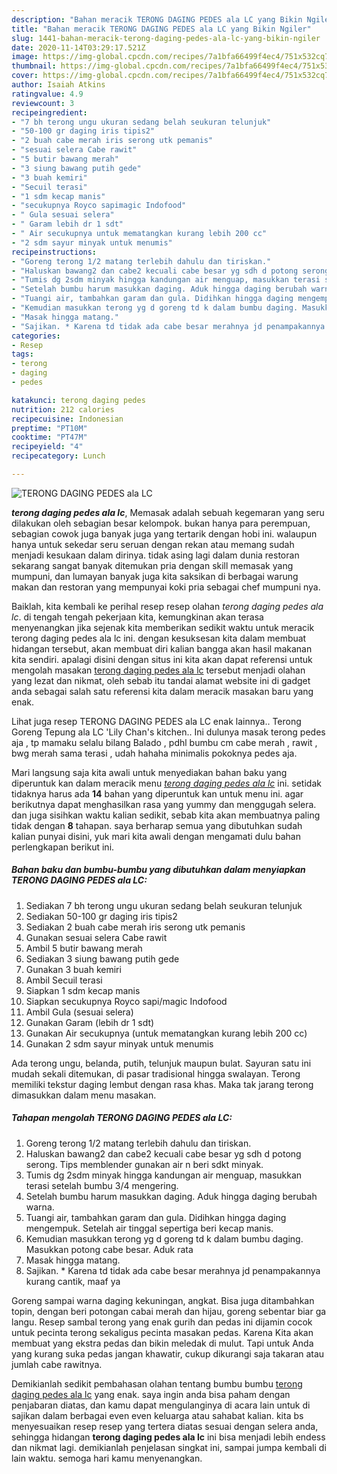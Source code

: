 ```yaml
---
description: "Bahan meracik TERONG DAGING PEDES ala LC yang Bikin Ngiler"
title: "Bahan meracik TERONG DAGING PEDES ala LC yang Bikin Ngiler"
slug: 1441-bahan-meracik-terong-daging-pedes-ala-lc-yang-bikin-ngiler
date: 2020-11-14T03:29:17.521Z
image: https://img-global.cpcdn.com/recipes/7a1bfa66499f4ec4/751x532cq70/terong-daging-pedes-ala-lc-foto-resep-utama.jpg
thumbnail: https://img-global.cpcdn.com/recipes/7a1bfa66499f4ec4/751x532cq70/terong-daging-pedes-ala-lc-foto-resep-utama.jpg
cover: https://img-global.cpcdn.com/recipes/7a1bfa66499f4ec4/751x532cq70/terong-daging-pedes-ala-lc-foto-resep-utama.jpg
author: Isaiah Atkins
ratingvalue: 4.9
reviewcount: 3
recipeingredient:
- "7 bh terong ungu ukuran sedang belah seukuran telunjuk"
- "50-100 gr daging iris tipis2"
- "2 buah cabe merah iris serong utk pemanis"
- "sesuai selera Cabe rawit"
- "5 butir bawang merah"
- "3 siung bawang putih gede"
- "3 buah kemiri"
- "Secuil terasi"
- "1 sdm kecap manis"
- "secukupnya Royco sapimagic Indofood"
- " Gula sesuai selera"
- " Garam lebih dr 1 sdt"
- " Air secukupnya untuk mematangkan kurang lebih 200 cc"
- "2 sdm sayur minyak untuk menumis"
recipeinstructions:
- "Goreng terong 1/2 matang terlebih dahulu dan tiriskan."
- "Haluskan bawang2 dan cabe2 kecuali cabe besar yg sdh d potong serong. Tips memblender gunakan air n beri sdkt minyak."
- "Tumis dg 2sdm minyak hingga kandungan air menguap, masukkan terasi setelah bumbu 3/4 mengering."
- "Setelah bumbu harum masukkan daging. Aduk hingga daging berubah warna."
- "Tuangi air, tambahkan garam dan gula. Didihkan hingga daging mengempuk. Setelah air tinggal sepertiga beri kecap manis."
- "Kemudian masukkan terong yg d goreng td k dalam bumbu daging. Masukkan potong cabe besar. Aduk rata"
- "Masak hingga matang."
- "Sajikan. * Karena td tidak ada cabe besar merahnya jd penampakannya kurang cantik, maaf ya"
categories:
- Resep
tags:
- terong
- daging
- pedes

katakunci: terong daging pedes 
nutrition: 212 calories
recipecuisine: Indonesian
preptime: "PT10M"
cooktime: "PT47M"
recipeyield: "4"
recipecategory: Lunch

---
```



![TERONG DAGING PEDES ala LC](https://img-global.cpcdn.com/recipes/7a1bfa66499f4ec4/751x532cq70/terong-daging-pedes-ala-lc-foto-resep-utama.jpg)

<b><i>terong daging pedes ala lc</i></b>, Memasak adalah sebuah kegemaran yang seru dilakukan oleh sebagian besar kelompok. bukan hanya para perempuan, sebagian cowok juga banyak juga yang tertarik dengan hobi ini. walaupun hanya untuk sekedar seru seruan dengan rekan atau memang sudah menjadi kesukaan dalam dirinya. tidak asing lagi dalam dunia restoran sekarang sangat banyak ditemukan pria dengan skill memasak yang mumpuni, dan lumayan banyak juga kita saksikan di berbagai warung makan dan restoran yang mempunyai koki pria sebagai chef mumpuni nya.

Baiklah, kita kembali ke perihal resep resep olahan <i>terong daging pedes ala lc</i>. di tengah tengah pekerjaan kita, kemungkinan akan terasa menyenangkan jika sejenak kita memberikan sedikit waktu untuk meracik terong daging pedes ala lc ini. dengan kesuksesan kita dalam membuat hidangan tersebut, akan membuat diri kalian bangga akan hasil makanan kita sendiri. apalagi disini dengan situs ini kita akan dapat referensi untuk mengolah masakan <u>terong daging pedes ala lc</u> tersebut menjadi olahan yang lezat dan nikmat, oleh sebab itu tandai alamat website ini di gadget anda sebagai salah satu referensi kita dalam meracik masakan baru yang enak.

Lihat juga resep TERONG DAGING PEDES ala LC enak lainnya.. Terong Goreng Tepung ala LC &#39;Lily Chan&#39;s kitchen.. Ini dulunya masak terong pedes aja , tp mamaku selalu bilang Balado , pdhl bumbu cm cabe merah , rawit , bwg merah sama terasi , udah hahaha minimalis pokoknya pedes aja.


Mari langsung saja kita awali untuk menyediakan bahan baku yang diperuntuk kan dalam meracik menu <u><i>terong daging pedes ala lc</i></u> ini. setidak tidaknya harus ada <b>14</b> bahan yang diperuntuk kan untuk menu ini. agar berikutnya dapat menghasilkan rasa yang yummy dan menggugah selera. dan juga sisihkan waktu kalian sedikit, sebab kita akan membuatnya paling tidak dengan <b>8</b> tahapan. saya berharap semua yang dibutuhkan sudah kalian punyai disini, yuk mari kita awali dengan mengamati dulu bahan perlengkapan berikut ini.

<!--inarticleads1-->

##### Bahan baku dan bumbu-bumbu yang dibutuhkan dalam menyiapkan TERONG DAGING PEDES ala LC:

1. Sediakan 7 bh terong ungu ukuran sedang belah seukuran telunjuk
1. Sediakan 50-100 gr daging iris tipis2
1. Sediakan 2 buah cabe merah iris serong utk pemanis
1. Gunakan sesuai selera Cabe rawit
1. Ambil 5 butir bawang merah
1. Sediakan 3 siung bawang putih gede
1. Gunakan 3 buah kemiri
1. Ambil Secuil terasi
1. Siapkan 1 sdm kecap manis
1. Siapkan secukupnya Royco sapi/magic Indofood
1. Ambil  Gula (sesuai selera)
1. Gunakan  Garam (lebih dr 1 sdt)
1. Gunakan  Air secukupnya (untuk mematangkan kurang lebih 200 cc)
1. Gunakan 2 sdm sayur minyak untuk menumis


Ada terong ungu, belanda, putih, telunjuk maupun bulat. Sayuran satu ini mudah sekali ditemukan, di pasar tradisional hingga swalayan. Terong memiliki tekstur daging lembut dengan rasa khas. Maka tak jarang terong dimasukkan dalam menu masakan. 

<!--inarticleads2-->

##### Tahapan mengolah TERONG DAGING PEDES ala LC:

1. Goreng terong 1/2 matang terlebih dahulu dan tiriskan.
1. Haluskan bawang2 dan cabe2 kecuali cabe besar yg sdh d potong serong. Tips memblender gunakan air n beri sdkt minyak.
1. Tumis dg 2sdm minyak hingga kandungan air menguap, masukkan terasi setelah bumbu 3/4 mengering.
1. Setelah bumbu harum masukkan daging. Aduk hingga daging berubah warna.
1. Tuangi air, tambahkan garam dan gula. Didihkan hingga daging mengempuk. Setelah air tinggal sepertiga beri kecap manis.
1. Kemudian masukkan terong yg d goreng td k dalam bumbu daging. Masukkan potong cabe besar. Aduk rata
1. Masak hingga matang.
1. Sajikan. * Karena td tidak ada cabe besar merahnya jd penampakannya kurang cantik, maaf ya


Goreng sampai warna daging kekuningan, angkat. Bisa juga ditambahkan topin, dengan beri potongan cabai merah dan hijau, goreng sebentar biar ga langu. Resep sambal terong yang enak gurih dan pedas ini dijamin cocok untuk pecinta terong sekaligus pecinta masakan pedas. Karena Kita akan membuat yang ekstra pedas dan bikin meledak di mulut. Tapi untuk Anda yang kurang suka pedas jangan khawatir, cukup dikurangi saja takaran atau jumlah cabe rawitnya. 

Demikianlah sedikit pembahasan olahan tentang bumbu bumbu <u>terong daging pedes ala lc</u> yang enak. saya ingin anda bisa paham dengan penjabaran diatas, dan kamu dapat mengulanginya di acara lain untuk di sajikan dalam berbagai even even keluarga atau sahabat kalian. kita bs menyesuaikan resep resep yang tertera diatas sesuai dengan selera anda, sehingga hidangan <b>terong daging pedes ala lc</b> ini bisa menjadi lebih endess dan nikmat lagi. demikianlah penjelasan singkat ini, sampai jumpa kembali di lain waktu. semoga hari kamu menyenangkan.
